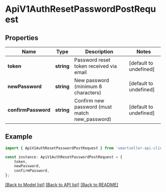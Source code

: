 # ApiV1AuthResetPasswordPostRequest


## Properties

Name | Type | Description | Notes
------------ | ------------- | ------------- | -------------
**token** | **string** | Password reset token received via email | [default to undefined]
**newPassword** | **string** | New password (minimum 8 characters) | [default to undefined]
**confirmPassword** | **string** | Confirm new password (must match new_password) | [default to undefined]

## Example

```typescript
import { ApiV1AuthResetPasswordPostRequest } from 'smartseller-api-client';

const instance: ApiV1AuthResetPasswordPostRequest = {
    token,
    newPassword,
    confirmPassword,
};
```

[[Back to Model list]](../README.md#documentation-for-models) [[Back to API list]](../README.md#documentation-for-api-endpoints) [[Back to README]](../README.md)
